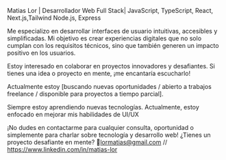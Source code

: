 Matias Lor | Desarrollador Web Full Stack| 
 JavaScript, TypeScript, React, Next.js,Tailwind
 Node.js, Express


Me especializo en desarrollar interfaces de usuario intuitivas, accesibles y simplificadas. Mi objetivo es crear experiencias digitales que no solo cumplan con los requisitos técnicos, sino que también generen un impacto positivo en los usuarios.


Estoy interesado en colaborar en proyectos innovadores y desafiantes. Si tienes una idea o proyecto en mente, ¡me encantaría escucharlo!

Actualmente estoy [buscando nuevas oportunidades / abierto a trabajos freelance / disponible para proyectos a tiempo parcial].

Siempre estoy aprendiendo nuevas tecnologías. Actualmente, estoy enfocado en mejorar mis habilidades de UI/UX

¡No dudes en contactarme para cualquier consulta, oportunidad o simplemente para charlar sobre tecnología y desarrollo web!
 ¿Tienes un proyecto desafiante en mente?   📧lormatias@gmail.com // https://www.linkedin.com/in/matias-lor

